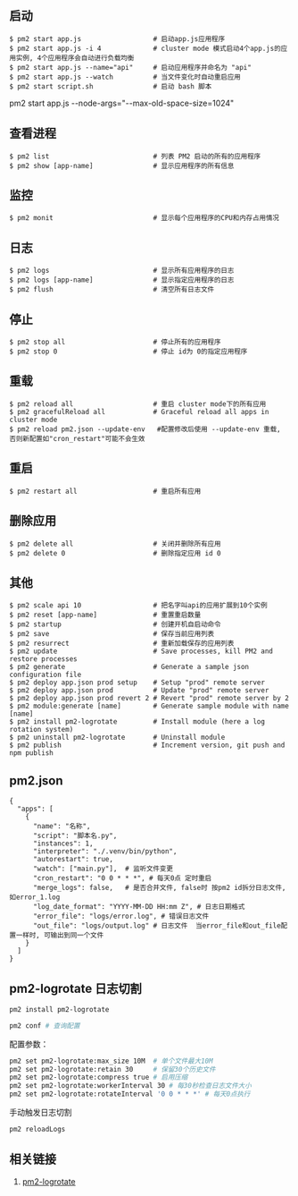 ## 启动

    $ pm2 start app.js                  # 启动app.js应用程序
    $ pm2 start app.js -i 4             # cluster mode 模式启动4个app.js的应用实例, 4个应用程序会自动进行负载均衡
    $ pm2 start app.js --name="api"     # 启动应用程序并命名为 "api"
    $ pm2 start app.js --watch          # 当文件变化时自动重启应用
    $ pm2 start script.sh               # 启动 bash 脚本

pm2 start app.js --node-args="--max-old-space-size=1024"

## 查看进程

    $ pm2 list                          # 列表 PM2 启动的所有的应用程序
    $ pm2 show [app-name]               # 显示应用程序的所有信息

## 监控

    $ pm2 monit                         # 显示每个应用程序的CPU和内存占用情况

## 日志

    $ pm2 logs                          # 显示所有应用程序的日志
    $ pm2 logs [app-name]               # 显示指定应用程序的日志
    $ pm2 flush                         # 清空所有日志文件

## 停止

    $ pm2 stop all                      # 停止所有的应用程序
    $ pm2 stop 0                        # 停止 id为 0的指定应用程序

## 重载

    $ pm2 reload all                    # 重启 cluster mode下的所有应用
    $ pm2 gracefulReload all            # Graceful reload all apps in cluster mode
    $ pm2 reload pm2.json --update-env   #配置修改后使用 --update-env 重载, 否则新配置如"cron_restart"可能不会生效

## 重启

    $ pm2 restart all                   # 重启所有应用

## 删除应用

    $ pm2 delete all                    # 关闭并删除所有应用
    $ pm2 delete 0                      # 删除指定应用 id 0

## 其他

    $ pm2 scale api 10                  # 把名字叫api的应用扩展到10个实例
    $ pm2 reset [app-name]              # 重置重启数量
    $ pm2 startup                       # 创建开机自启动命令
    $ pm2 save                          # 保存当前应用列表
    $ pm2 resurrect                     # 重新加载保存的应用列表
    $ pm2 update                        # Save processes, kill PM2 and restore processes
    $ pm2 generate                      # Generate a sample json configuration file
    $ pm2 deploy app.json prod setup    # Setup "prod" remote server
    $ pm2 deploy app.json prod          # Update "prod" remote server
    $ pm2 deploy app.json prod revert 2 # Revert "prod" remote server by 2
    $ pm2 module:generate [name]        # Generate sample module with name [name]
    $ pm2 install pm2-logrotate         # Install module (here a log rotation system)
    $ pm2 uninstall pm2-logrotate       # Uninstall module
    $ pm2 publish                       # Increment version, git push and npm publish


## pm2.json

```jsonc
{
  "apps": [
    {
      "name": "名称",
      "script": "脚本名.py",
      "instances": 1,
      "interpreter": "./.venv/bin/python",
      "autorestart": true,
      "watch": ["main.py"],  # 监听文件变更
      "cron_restart": "0 0 * * *", # 每天0点 定时重启
      "merge_logs": false,   # 是否合并文件, false时 按pm2 id拆分日志文件, 如error_1.log
      "log_date_format": "YYYY-MM-DD HH:mm Z", # 日志日期格式
      "error_file": "logs/error.log", # 错误日志文件
      "out_file": "logs/output.log" # 日志文件  当error_file和out_file配置一样时, 可输出到同一个文件
    }
  ]
}
```

## pm2-logrotate 日志切割
```sh
pm2 install pm2-logrotate
```

```sh
pm2 conf # 查询配置
```

配置参数：
```sh
pm2 set pm2-logrotate:max_size 10M  # 单个文件最大10M
pm2 set pm2-logrotate:retain 30     # 保留30个历史文件
pm2 set pm2-logrotate:compress true # 启用压缩
pm2 set pm2-logrotate:workerInterval 30 # 每30秒检查日志文件大小
pm2 set pm2-logrotate:rotateInterval '0 0 * * *' # 每天0点执行
```

手动触发日志切割
```sh
pm2 reloadLogs
```

## 相关链接
1. [pm2-logrotate](https://github.com/keymetrics/pm2-logrotate)